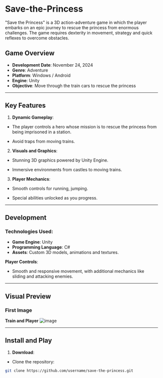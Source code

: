 # Save-the-Princess

"Save the Princess" is a 3D action-adventure game in which the player embarks on an epic journey to rescue the princess from enormous challenges. The game requires dexterity in movement, strategy and quick reflexes to overcome obstacles.

## Game Overview

- **Development Date**: November 24, 2024
- **Genre**: Adventure
- **Platform**: Windows / Android
- **Engine**: Unity
- **Objective**: Move through the train cars to rescue the princess
---

## Key Features

1. **Dynamic Gameplay**:
- The player controls a hero whose mission is to rescue the princess from being imprisoned in a station.

- Avoid traps from moving trains.

2. **Visuals and Graphics**:
- Stunning 3D graphics powered by Unity Engine.

- Immersive environments from castles to moving trains.

3. **Player Mechanics**:
- Smooth controls for running, jumping.

- Special abilities unlocked as you progress.

---

## Development

### Technologies Used:
- **Game Engine**: Unity
- **Programming Language**: C#
- **Assets**: Custom 3D models, animations and textures.

**Player Controls**:
- Smooth and responsive movement, with additional mechanics like sliding and attacking enemies.

---

## Visual Preview

### First Image
**Train and Player**
![image](https://github.com/user-attachments/assets/a8e46e76-3ec7-4a13-8847-89de27460db2)

---

## Install and Play

1. **Download**:
- Clone the repository:
```bash
git clone https://github.com/username/save-the-princess.git
```
